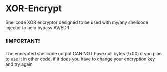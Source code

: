 # XOR-Encrypt
Shellcode XOR encryptor designed to be used with my/any shellcode injector to help bypass AV/EDR

### ❗IMPORTANT❗
The encrypted shellcode output CAN NOT have null bytes (\x00) if you plan to use it in other code, if it does you have to change your encryption key and try again

